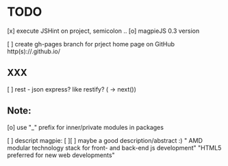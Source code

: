 TODO
===========
[x] execute JSHint on project, semicolon ..
[o] magpieJS 0.3 version

[ ] create gh-pages branch for prject home page on GitHub
	http(s)://<username>.github.io/<projectname>


XXX
----------
[ ] rest - json express? like restify? ( -> next())

Note:
-------
[o] use "_" prefix for inner/private modules in packages

[ ] descript magpie:
[ ][ ] maybe a good description/abstract :)
		" AMD modular technology stack for front- and back-end js development"
		"HTML5 preferred for new web developments"
		
